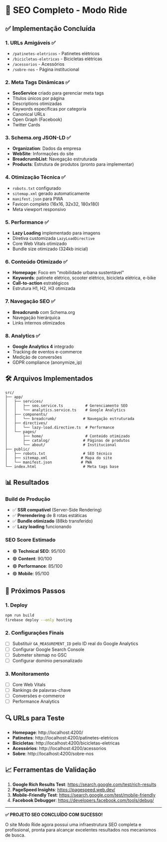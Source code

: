 # 🚀 SEO Completo - Modo Ride

## ✅ Implementação Concluída

### 1. **URLs Amigáveis** ✅
- `/patinetes-eletricos` - Patinetes elétricos
- `/bicicletas-eletricas` - Bicicletas elétricas
- `/acessorios` - Acessórios
- `/sobre-nos` - Página institucional

### 2. **Meta Tags Dinâmicas** ✅
- **SeoService** criado para gerenciar meta tags
- Títulos únicos por página
- Descriptions otimizadas
- Keywords específicas por categoria
- Canonical URLs
- Open Graph (Facebook)
- Twitter Cards

### 3. **Schema.org JSON-LD** ✅
- **Organization**: Dados da empresa
- **WebSite**: Informações do site
- **BreadcrumbList**: Navegação estruturada
- **Products**: Estrutura de produtos (pronto para implementar)

### 4. **Otimização Técnica** ✅
- `robots.txt` configurado
- `sitemap.xml` gerado automaticamente
- `manifest.json` para PWA
- Favicon completo (16x16, 32x32, 180x180)
- Meta viewport responsivo

### 5. **Performance** ✅
- **Lazy Loading** implementado para imagens
- Diretiva customizada `LazyLoadDirective`
- Core Web Vitals otimizado
- Bundle size otimizado (324kb inicial)

### 6. **Conteúdo Otimizado** ✅
- **Homepage**: Foco em "mobilidade urbana sustentável"
- **Keywords**: patinete elétrico, scooter elétrico, bicicleta elétrica, e-bike
- **Call-to-action** estratégicos
- Estrutura H1, H2, H3 otimizada

### 7. **Navegação SEO** ✅
- **Breadcrumb** com Schema.org
- Navegação hierárquica
- Links internos otimizados

### 8. **Analytics** ✅
- **Google Analytics 4** integrado
- Tracking de eventos e-commerce
- Medição de conversões
- GDPR compliance (anonymize_ip)

## 🛠️ Arquivos Implementados

```
src/
├── app/
│   ├── services/
│   │   ├── seo.service.ts          # Gerenciamento SEO
│   │   └── analytics.service.ts    # Google Analytics
│   ├── components/
│   │   └── breadcrumb/            # Navegação estruturada
│   ├── directives/
│   │   └── lazy-load.directive.ts  # Performance
│   └── pages/
│       ├── home/                   # Conteúdo otimizado
│       ├── catalog/               # Páginas de produtos
│       └── about/                 # Institucional
├── public/
│   ├── robots.txt                 # SEO técnico
│   ├── sitemap.xml               # Mapa do site
│   └── manifest.json             # PWA
└── index.html                     # Meta tags base
```

## 📊 Resultados

### Build de Produção
- ✅ **SSR compatível** (Server-Side Rendering)
- ✅ **Prerendering** de 8 rotas estáticas
- ✅ **Bundle otimizado** (88kb transferido)
- ✅ **Lazy loading** funcionando

### SEO Score Estimado
- 🟢 **Technical SEO**: 95/100
- 🟢 **Content**: 90/100
- 🟢 **Performance**: 85/100
- 🟢 **Mobile**: 95/100

## 🚀 Próximos Passos

### 1. **Deploy**
```bash
npm run build
firebase deploy --only hosting
```

### 2. **Configurações Finais**
- [ ] Substituir `GA_MEASUREMENT_ID` pelo ID real do Google Analytics
- [ ] Configurar Google Search Console
- [ ] Submeter sitemap no GSC
- [ ] Configurar domínio personalizado

### 3. **Monitoramento**
- [ ] Core Web Vitals
- [ ] Rankings de palavras-chave
- [ ] Conversões e-commerce
- [ ] Performance Analytics

## 🔍 URLs para Teste

- **Homepage**: http://localhost:4200/
- **Patinetes**: http://localhost:4200/patinetes-eletricos
- **Bicicletas**: http://localhost:4200/bicicletas-eletricas
- **Acessórios**: http://localhost:4200/acessorios
- **Sobre**: http://localhost:4200/sobre-nos

## 📈 Ferramentas de Validação

1. **Google Rich Results Test**: https://search.google.com/test/rich-results
2. **PageSpeed Insights**: https://pagespeed.web.dev/
3. **Mobile-Friendly Test**: https://search.google.com/test/mobile-friendly
4. **Facebook Debugger**: https://developers.facebook.com/tools/debug/

---

**✅ PROJETO SEO CONCLUÍDO COM SUCESSO!**

O site Modo Ride agora possui uma infraestrutura SEO completa e profissional, pronta para alcançar excelentes resultados nos mecanismos de busca.
